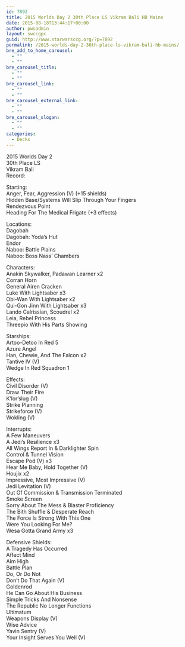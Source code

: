 ```yaml
---
id: 7892
title: 2015 Worlds Day 2 30th Place LS Vikram Bali HB Mains
date: 2015-08-18T13:44:17+00:00
author: pwsadmin
layout: swccgpc
guid: http://www.starwarsccg.org/?p=7892
permalink: /2015-worlds-day-2-30th-place-ls-vikram-bali-hb-mains/
bre_add_to_home_carousel:
  - ""
  - ""
bre_carousel_title:
  - ""
  - ""
bre_carousel_link:
  - ""
  - ""
bre_carousel_external_link:
  - ""
  - ""
bre_carousel_slogan:
  - ""
  - ""
categories:
  - Decks
---
```

2015 Worlds Day 2  
30th Place LS  
Vikram Bali  
Record:

Starting:  
Anger, Fear, Aggression (V) (+15 shields)  
Hidden Base/Systems Will Slip Through Your Fingers  
Rendezvous Point  
Heading For The Medical Frigate (+3 effects)

Locations:  
Dagobah  
Dagobah: Yoda&#8217;s Hut  
Endor  
Naboo: Battle Plains  
Naboo: Boss Nass&#8217; Chambers

Characters:  
Anakin Skywalker, Padawan Learner x2  
Corran Horn  
General Airen Cracken  
Luke With Lightsaber x3  
Obi-Wan With Lightsaber x2  
Qui-Gon Jinn With Lightsaber x3  
Lando Calrissian, Scoudrel x2  
Leia, Rebel Princess  
Threepio With His Parts Showing

Starships:  
Artoo-Detoo In Red 5  
Azure Angel  
Han, Chewie, And The Falcon x2  
Tantive IV (V)  
Wedge In Red Squadron 1

Effects:  
Civil Disorder (V)  
Draw Their Fire  
K&#8217;lor&#8217;slug (V)  
Strike Planning  
Strikeforce (V)  
Wokling (V)

Interrupts:  
A Few Maneuvers  
A Jedi&#8217;s Resilience x3  
All Wings Report In & Darklighter Spin  
Control & Tunnel Vision  
Escape Pod (V) x3  
Hear Me Baby, Hold Together (V)  
Houjix x2  
Impressive, Most Impressive (V)  
Jedi Levitation (V)  
Out Of Commission & Transmission Terminated  
Smoke Screen  
Sorry About The Mess & Blaster Proficiency  
The Bith Shuffle & Desperate Reach  
The Force Is Strong With This One  
Were You Looking For Me?  
Wesa Gotta Grand Army x3

Defensive Shields:  
A Tragedy Has Occurred  
Affect Mind  
Aim High  
Battle Plan  
Do, Or Do Not  
Don&#8217;t Do That Again (V)  
Goldenrod  
He Can Go About His Business  
Simple Tricks And Nonsense  
The Republic No Longer Functions  
Ultimatum  
Weapons Display (V)  
Wise Advice  
Yavin Sentry (V)  
Your Insight Serves You Well (V)